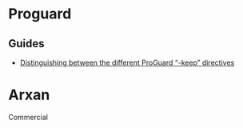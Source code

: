 # Proguard

## Guides

- [Distinguishing between the different ProGuard “-keep” directives](https://jebware.com/blog/?p=418)

# Arxan

Commercial
